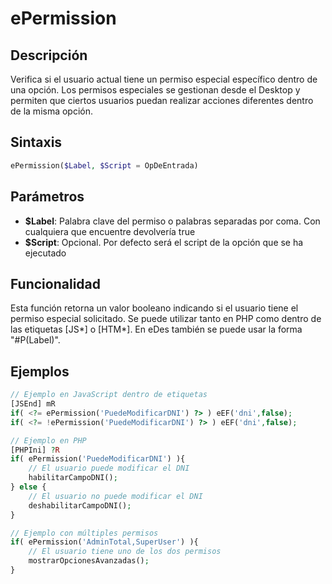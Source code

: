# ePermission

## Descripción
Verifica si el usuario actual tiene un permiso especial específico dentro de una opción. Los permisos especiales se gestionan desde el Desktop y permiten que ciertos usuarios puedan realizar acciones diferentes dentro de la misma opción.

## Sintaxis
```php
ePermission($Label, $Script = OpDeEntrada)
```

## Parámetros
- **$Label**: Palabra clave del permiso o palabras separadas por coma. Con cualquiera que encuentre devolvería true
- **$Script**: Opcional. Por defecto será el script de la opción que se ha ejecutado

## Funcionalidad
Esta función retorna un valor booleano indicando si el usuario tiene el permiso especial solicitado. Se puede utilizar tanto en PHP como dentro de las etiquetas [JS*] o [HTM*]. En eDes también se puede usar la forma "#P(Label)".

## Ejemplos
```php
// Ejemplo en JavaScript dentro de etiquetas
[JSEnd] mR
if( <?= ePermission('PuedeModificarDNI') ?> ) eEF('dni',false);
if( <?= !ePermission('PuedeModificarDNI') ?> ) eEF('dni',false);

// Ejemplo en PHP
[PHPIni] ?R
if( ePermission('PuedeModificarDNI') ){
    // El usuario puede modificar el DNI
    habilitarCampoDNI();
} else {
    // El usuario no puede modificar el DNI
    deshabilitarCampoDNI();
}

// Ejemplo con múltiples permisos
if( ePermission('AdminTotal,SuperUser') ){
    // El usuario tiene uno de los dos permisos
    mostrarOpcionesAvanzadas();
}
```